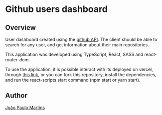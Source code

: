 # Github users dashboard

## Overview

User dashboard created using the [github API](https://docs.github.com/en/rest). The client should be able to search for any user, and get information about their main repositories. 

This application was developed using TypeScript, React, SASS and react-router-dom. 

To use the application, it is possible interact with its deployed on vercel, through [this link](https://github-users-amber.vercel.app/), or you can fork this repository, install the dependencies, and run the react-scripts start command (npm start or yarn start).


## Author

[João Paulo Martins](https://portfolio-40fathoms.vercel.app/)
